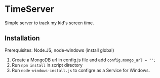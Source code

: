 # TimeServer

Simple server to track my kid's screen time. 

## Installation

Prerequisites: Node.JS, node-windows (install global)

1. Create a MongoDB url in config.js file and add `config.mongo_url = '';`
2. Run `npm install` in script directory
3. Run `node-windows-install.js` to configre as a Service for Windows.